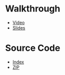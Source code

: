 # Walkthrough

* [Video](http://cs50.tv/2012/fall/psets/1/walkthrough1.mp4)
* [Slides](http://cdn.cs50.net/2012/fall/psets/1/walkthrough1.pdf)

# Source Code

* [Index](http://cdn.cs50.net/2012/fall/psets/1/walkthrough1/)
* [ZIP](http://cdn.cs50.net/2012/fall/psets/1/walkthrough1.zip)

